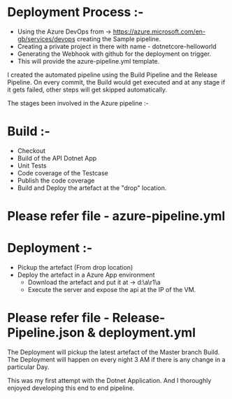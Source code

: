 # Deployment Process :-
- Using the Azure DevOps from -> https://azure.microsoft.com/en-gb/services/devops creating the Sample pipeline.
- Creating a private project in there with name - dotnetcore-helloworld
- Generating the Webhook with github for the deployment on trigger.
- This will provide the azure-pipeline.yml template.

I created the automated pipeline using the Build Pipeline and the Release Pipeline.
On every commit, the Build would get executed and at any stage if it gets failed, other steps will get skipped automatically.

The stages been involved in the Azure pipeline :-

# Build :-
- Checkout
- Build of the API Dotnet App
- Unit Tests
- Code coverage of the Testcase
- Publish the code coverage
- Build and Deploy the artefact at the "drop" location.
# Please refer file - azure-pipeline.yml

# Deployment :-
- Pickup the artefact (From drop location)
- Deploy the artefact in a Azure App environment
  - Download the artefact and put it at -> d:\a\r1\a
  - Execute the server and expose the api at the IP of the VM.
# Please refer file - Release-Pipeline.json & deployment.yml

The Deployment will pickup the latest artefact of the Master branch Build.
The Deployment will happen on every night 3 AM if there is any change in a particular Day.

This was my first attempt with the Dotnet Application. And I thoroughly enjoyed developing this end to end pipeline.
